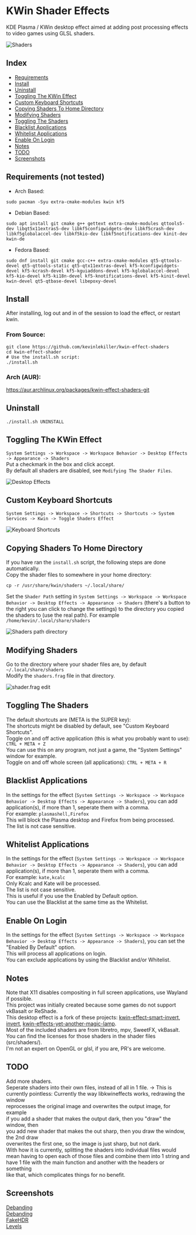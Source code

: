 # KWin Shader Effects
KDE Plasma / KWin desktop effect aimed at adding post processing effects to video games using GLSL shaders.

![Shaders](https://github.com/kevinlekiller/kwin-effect-shaders/raw/main/images/shaders.png)
## Index
- [Requirements](#requirements-not-tested)
- [Install](#install)
- [Uninstall](#uninstall)
- [Toggling The KWin Effect](#toggling-the-kwin-effect)
- [Custom Keyboard Shortcuts](#custom-keyboard-shortcuts)
- [Copying Shaders To Home Directory](#copying-shaders-to-home-directory)
- [Modifying Shaders](#modifying-shaders)
- [Toggling The Shaders](#toggling-the-shaders)
- [Blacklist Applications](#blacklist-applications)
- [Whitelist Applications](#whitelist-applications)
- [Enable On Login](#enable-on-login)
- [Notes](#notes)
- [TODO](#todo)
- [Screenshots](#screenshots)
## Requirements (not tested)
- Arch Based:

`sudo pacman -Syu extra-cmake-modules kwin kf5`
- Debian Based:

`sudo apt install git cmake g++ gettext extra-cmake-modules qttools5-dev libqt5x11extras5-dev libkf5configwidgets-dev libkf5crash-dev libkf5globalaccel-dev libkf5kio-dev libkf5notifications-dev kinit-dev kwin-de`
- Fedora Based:

`sudo dnf install git cmake gcc-c++ extra-cmake-modules qt5-qttools-devel qt5-qttools-static qt5-qtx11extras-devel kf5-kconfigwidgets-devel kf5-kcrash-devel kf5-kguiaddons-devel kf5-kglobalaccel-devel kf5-kio-devel kf5-ki18n-devel kf5-knotifications-devel kf5-kinit-devel kwin-devel qt5-qtbase-devel libepoxy-devel`

## Install
After installing, log out and in of the session to load the effect, or restart kwin.
### From Source:
    git clone https://github.com/kevinlekiller/kwin-effect-shaders
    cd kwin-effect-shader
    # Use the install.sh script:
    ./install.sh

### Arch (AUR):
https://aur.archlinux.org/packages/kwin-effect-shaders-git

## Uninstall
    ./install.sh UNINSTALL

## Toggling The KWin Effect
`System Settings -> Workspace -> Workspace Behavior -> Desktop Effects -> Appearance -> Shaders`  
Put a checkmark in the box and click accept.  
By default all shaders are disabled, see `Modifying The Shader Files`.

![Desktop Effects](https://github.com/kevinlekiller/kwin-effect-shaders/raw/main/images/settings1.png)

## Custom Keyboard Shortcuts
`System Settings -> Workspace -> Shortcuts -> Shortcuts -> System Services -> Kwin -> Toggle Shaders Effect`

![Keyboard Shortcuts](https://github.com/kevinlekiller/kwin-effect-shaders/raw/main/images/shortcuts.png)

## Copying Shaders To Home Directory
If you have ran the `install.sh` script, the following steps are done automatically.  
Copy the shader files to somewhere in your home directory:

    cp -r /usr/share/kwin/shaders ~/.local/share/  
Set the `Shader Path` setting in `System Settings -> Workspace -> Workspace Behavior -> Desktop Effects -> Appearance -> Shaders` (there's a button to the right you can click to change the settings) to the directory you copied the shaders to (use the real path). 
For example `/home/kevin/.local/share/shaders`

![Shaders path directory](https://github.com/kevinlekiller/kwin-effect-shaders/raw/main/images/settings2.png)

## Modifying Shaders
Go to the directory where your shader files are, by default `~/.local/share/shaders`  
Modify the `shaders.frag` file in that directory.

![shader.frag edit](https://github.com/kevinlekiller/kwin-effect-shaders/raw/main/images/shader_file.png)

## Toggling The Shaders
The default shortcuts are (META is the SUPER key):  
The shortcuts might be disabled by default, see "Custom Keyboard Shortcuts".  
Toggle on and off active application (this is what you probably want to use): `CTRL + META + Z`  
You can use this on any program, not just a game, the "System Settings" window for example.  
Toggle on and off whole screen (all applications): `CTRL + META + R`

## Blacklist Applications
In the settings for the effect (`System Settings -> Workspace -> Workspace Behavior -> Desktop Effects -> Appearance -> Shaders`), you can add application(s), if more than 1, seperate them with a comma.  
For example: `plasmashell,Firefox`  
This will block the Plasma desktop and Firefox from being processed.  
The list is not case sensitive.

## Whitelist Applications
In the settings for the effect (`System Settings -> Workspace -> Workspace Behavior -> Desktop Effects -> Appearance -> Shaders`), you can add application(s), if more than 1, seperate them with a comma.  
For example: `kate,kcalc`  
Only Kcalc and Kate will be processed.  
The list is not case sensitive.  
This is useful if you use the Enabled by Default option.  
You can use the Blacklist at the same time as the Whitelist.

## Enable On Login
In the settings for the effect (`System Settings -> Workspace -> Workspace Behavior -> Desktop Effects -> Appearance -> Shaders`), you can set the "Enabled By Default" option.  
This will process all applications on login.  
You can exclude applications by using the Blacklist and/or Whitelist.

## Notes
Note that X11 disables compositing in full screen applications, use Wayland if possible.  
This project was initially created because some games do not support vkBasalt or ReShade.  
This desktop effect is a fork of these projects: [kwin-effect-smart-invert](https://github.com/natask/kwin-effect-smart-invert), [invert](https://github.com/KDE/kwin/tree/master/src/effects/invert), [kwin-effects-yet-another-magic-lamp](https://github.com/zzag/kwin-effects-yet-another-magic-lamp).  
Most of the included shaders are from libretro, mpv, SweetFX, vkBasalt.  
You can find the licenses for those shaders in the shader files (src/shaders/).  
I'm not an expert on OpenGL or glsl, if you are, PR's are welcome.  

## TODO
Add more shaders.  
Seperate shaders into their own files, instead of all in 1 file. 
 -> This is currently pointless:
  Currently the way libkwineffects works, redrawing the window  
  reprocesses the original image and overwrites the output image, for example  
  if you add a shader that makes the output dark, then you "draw" the window, then  
  you add new shader that makes the out sharp, then you draw the window, the 2nd draw  
  overwrites the first one, so the image is just sharp, but not dark.  
  With how it is currently, splitting the shaders into individual files would  
  mean having to open each of those files and combine them into 1 string and  
  have 1 file with the main function and another with the headers or something  
  like that, which complicates things for no benefit.

## Screenshots
[Debanding](https://cdn.knightlab.com/libs/juxtapose/latest/embed/index.html?uid=ae7aca12-941d-11ec-a554-13fc6baea232)  
[Debanding](https://cdn.knightlab.com/libs/juxtapose/latest/embed/index.html?uid=ff817972-92b2-11ec-a554-13fc6baea232)  
[FakeHDR](https://cdn.knightlab.com/libs/juxtapose/latest/embed/index.html?uid=07c3c256-92b4-11ec-a554-13fc6baea232)  
[Levels](https://cdn.knightlab.com/libs/juxtapose/latest/embed/index.html?uid=5fb083ae-92b5-11ec-a554-13fc6baea232)  

